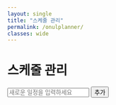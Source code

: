 ```yaml
---
layout: single
title: "스케줄 관리"
permalink: /onulplanner/
classes: wide
---
```


<div id="onulplanner">
    <h1>스케줄 관리</h1>
    <ul id="schedule-list">
        <!-- 동적으로 추가될 일정 목록 -->
    </ul>
    <input type="text" id="new-task" placeholder="새로운 일정을 입력하세요" />
    <button id="add-task-btn">추가</button>
</div>

<script src="/assets/js/onulplanner.js"></script> <!-- 스케줄러 기능 -->
